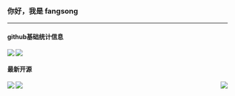 
<!--
**fangsong0517/fangsong0517** is a ✨ _special_ ✨ repository because its `README.md` (this file) appears on your GitHub profile.

Here are some ideas to get you started:

- 🔭 I’m currently working on ...
- 🌱 I’m currently learning ...
- 👯 I’m looking to collaborate on ...
- 🤔 I’m looking for help with ...
- 💬 Ask me about ...
- 📫 How to reach me: ...
- 😄 Pronouns: ...
- ⚡ Fun fact: ...
-->
### 你好，我是 fangsong

<hr></hr>

#### github基础统计信息
<a href="https://github.com/fangsong0517">
  <img align="left" src="https://github-readme-stats.vercel.app/api?username=fangsong0517&count_private=true&show_icons=true&theme=radical" />
</a>

<a href="https://github.com/fangsong0517">
  <img align="center" src="https://github-readme-stats.vercel.app/api/top-langs/?username=fangsong0517&layout=compact" />
</a>

#### 最新开源

<a href="https://github.com/fangsong0517/Chat-Room">
  <img align="left" src="https://github-readme-stats.vercel.app/api/pin/?username=fangsong0517&repo=Chat-Room&theme=radical" />
</a>

<a href="https://github.com/fangsong0517/Hython">
  <img align="center" src="https://github-readme-stats.vercel.app/api/pin/?username=fangsong0517&repo=Hython&theme=radical" />
</a>

<a href="https://github.com/fangsong0517/Gomoku">
  <img align="right" src="https://github-readme-stats.vercel.app/api/pin/?username=fangsong0517&repo=Gomoku&theme=radical" />
</a>
